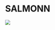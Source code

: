 # SALMONN

<div style='display:flex; gap: 0.25rem; '>
<a href='https://4de4c69d785f8103ba.gradio.live'><img src='https://img.shields.io/badge/gradio-Demo-blue'></a>
</div>
